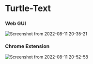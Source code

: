 # Turtle-Text

### Web GUI
![Screenshot from 2022-08-11 20-35-21](https://user-images.githubusercontent.com/73429989/184172277-9c2f796b-10ad-4eab-bbd9-f91bbb518ecf.png)

### Chrome Extension
![Screenshot from 2022-08-11 20-52-58](https://user-images.githubusercontent.com/73429989/184172291-4272876b-46d4-4cdb-967c-bff1f214162d.png)

